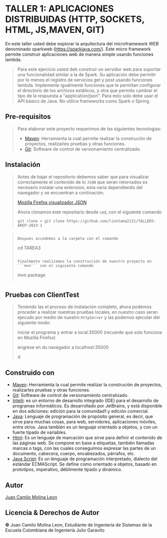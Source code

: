 # TALLER 1: APLICACIONES DISTRIBUIDAS (HTTP, SOCKETS, HTML, JS,MAVEN, GIT)

En este taller usted debe explorar la arquitectura del microframework WEB denominado sparkweb (https://sparkjava.com/). Este micro framework permite construir aplicaciones web de manera simple usando funciones lambda.

>Para este ejercicio usted deb construir un  servidor web para soportar una funcionalidad similar a la de Spark. 
> Su aplicación debe permitir por lo menos el registro de servicios get y post usando funciones lambda. 
> Implemente igualmente funciones que le permitan configurar el directorio de los archivos estáticos, y otra que permita cambiar 
> el tipo de la respuesta a "application/json". Para esto solo debe usar el API básico de Java. No utilice 
> frameworks como Spark o Spring.

## Pre-requisitos

> Para  elaborar este proyecto requerimos de las siguientes tecnologias:
> * [Maven](https://es.wikipedia.org/wiki/Maven): Herramienta la cual permite realizar la construción de proyectos, realizarles pruebas y otras funciones.
> * [Git](https://es.wikipedia.org/wiki/Git): Software de control de versionamiento centralizado.
> 

## Instalación
>
> Antes de bajar el repositorio debemos saber que para visualizar correctamente el contenido de lo ```JSON``` que seran retornados es necesario instalar una extension, esta varia dependiendo del navegador y se encuentran a continación:
>
>  [Mozilla Firefox visualizador JSON](https://addons.mozilla.org/es/firefox/addon/json-lite/)
> 
> Ahora clonamos este repositario desde ```cmd```, con el siguiente comando
>
> ```
> git clone > git clone https://github.com/liontama2121/TALLER3-AREP-2023-1

> ```
> 
> Despues accedemos a la carpeta con el comando
> 
> ```
> cd TAREA3
> ```
> 
> Finalmente realizamos la construcción de nuestro proyecto en ```mvn``` con el siguiente comando
> ```
> mvn package
> ```

## Pruebas con ClientTest
> 
> Teniendo las el proceso de instalación completo, ahora podemos proceder a realizar nuestras pruebas locales, en nuestro caso seran ejecudo por medio de nuestro ```HttpServer``` y las podemos ejecutar del siguiente modo:
> 
> 
> iniciar el programa y entrar  a local:35000 (recuerde que solo funciona en Mozilla Firefox)
> 
> engrese en du navegador a localhost:35000
> 
> 
> d
## Construido con

* [Maven](https://es.wikipedia.org/wiki/Maven): Herramienta la cual permite realizar la construción de proyectos, realizarles pruebas y otras funciones.
* [Git](https://es.wikipedia.org/wiki/Git): Software de control de versionamiento centralizado.
* [Intelij](https://es.wikipedia.org/wiki/IntelliJ_IDEA): es un entorno de desarrollo integrado (IDE) para el desarrollo de programas informáticos. Es desarrollado por JetBrains, y está disponible en dos ediciones: edición para la comunidad1 y edición comercial.
* [Java](https://www.oracle.com/java/): Lenguaje de programación de propósito general, es decir, que sirve para muchas cosas, para web, servidores, aplicaciones móviles, entre otros. Java también es un lenguaje orientado a objetos, y con un fuerte tipado de variables.
* [Html](https://desarrolloweb.com/home/html): Es un lenguaje de marcación que sirve para definir el contenido de las páginas web. Se compone en base a etiquetas, también llamadas marcas o tags, con las cuales conseguimos expresar las partes de un documento, cabecera, cuerpo, encabezados, párrafos, etc.
* [Java Script](https://es.wikipedia.org/wiki/JavaScript): Es un lenguaje de programación interpretado, dialecto del estándar ECMAScript. Se define como orientado a objetos, basado en prototipos, imperativo, débilmente tipado y dinámico.

## Autor
[Juan Camilo Molina Leon ](https://github.com/liontama2121)

## Licencia & Derechos de Autor
**©** Juan Camilo Molina Leon, Estudiante de Ingeniería de Sistemas de la Escuela Colombiana de Ingeniería Julio Garavito


